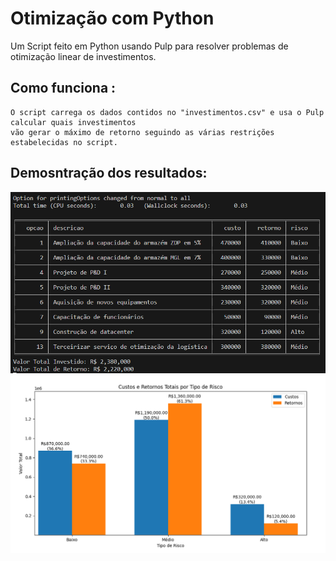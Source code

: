 ﻿# Otimização com Python

Um Script feito em Python usando Pulp para resolver problemas de otimização linear de investimentos.


## Como funciona :

    O script carrega os dados contidos no "investimentos.csv" e usa o Pulp calcular quais investimentos 
    vão gerar o máximo de retorno seguindo as várias restrições estabelecidas no script.

## Demosntração dos resultados:    


![Imagem1 demonstrando o resultado](/arquivos/resultado.png)
![Imagem2 demonstrando o resultado](/arquivos/grafico.png)
